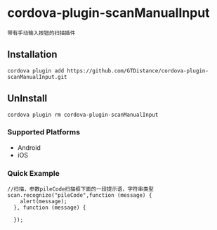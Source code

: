 

# cordova-plugin-scanManualInput
	带有手动输入按钮的扫描插件
## Installation

	cordova plugin add https://github.com/GTDistance/cordova-plugin-scanManualInput.git

## UnInstall
	cordova plugin rm cordova-plugin-scanManualInput

### Supported Platforms

- Android
- iOS




### Quick Example

	//扫描，参数pileCode扫描框下面的一段提示语，字符串类型
	scan.recognize("pileCode",function (message) {
        alert(message);
      }, function (message) {

      });
